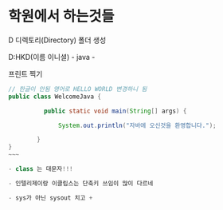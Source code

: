 # 학원에서 하는것들

D 디렉토리(Directory) 폴더 생성

D:HKD(이름 이니셜) - java -

프린트 찍기
```JAVA
// 한글이 안됨 영어로 HELLO WORLD 변경하니 됨
public class WelcomeJava {

	      public static void main(String[] args) {

			  System.out.println("자바에 오신것을 환영합니다.");

		}
}
~~~

- class 는 대문자!!!

- 인텔리제이랑 이클립스는 단축키 쓰임이 많이 다르네

- sys가 아닌 sysout 치고 + 
